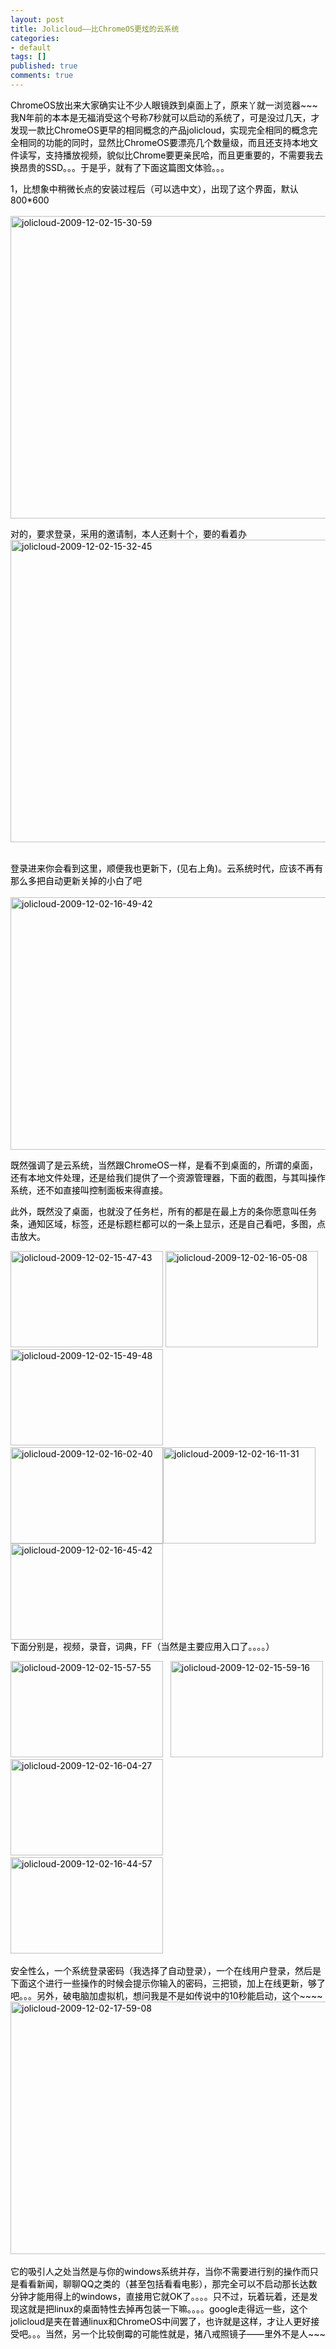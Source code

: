 ```yaml
---
layout: post
title: Jolicloud——比ChromeOS更炫的云系统
categories:
- default
tags: []
published: true
comments: true
---
```

<p><span class="Apple-style-span">
<p><span class="Apple-style-span"><font color="#000000">ChromeOS放出来大家确实让不少人眼镜跌到桌面上了，原来丫就一浏览器~~~我N年前的本本是无福消受这个号称7秒就可以启动的系统了，可是没过几天，才发现一款比ChromeOS更早的相同概念的产品jolicloud，实现完全相同的概念完全相同的功能的同时，显然比ChromeOS要漂亮几个数量级，而且还支持本地文件读写，支持播放视频，貌似比Chrome要更亲民哈，而且更重要的，不需要我去换昂贵的SSD。。。于是乎，就有了下面这篇图文体验。。。</font></span></p>
<p><span class="Apple-style-span"><font color="#000000">1，比想象中稍微长点的安装过程后（可以选中文），出现了这个界面，默认800*600<br /><br /></font></span><a href="https://6nxlsa.blu.livefilestore.com/y1m4L__F41iI8dvsNBy-WFFM-KXvzxZqh793sQJGdEP-0lt0Vhbgbw3oAtE2IyXsMrkpDDrM3v3NDu07WTRwm3FuOF30csgGpoxejL7iMfwn29ARuaBk_rbG3g4yxYPn0Qv4eoqq42eU5rAr5YDghmtQg/jolicloud-2009-12-02-15-30-59[3].jpg" rel="WLPP"><span class="Apple-style-span"><font color="#000000"><img border="0" alt="jolicloud-2009-12-02-15-30-59" src="https://6nxlsa.blu.livefilestore.com/y1mHcIBJqeaGO6vTwaTs2QYNdTj_qRNxePoaVRJ9hvbynmeYdY2jILdHgnOfGEaLx82015Wp-iCWslAJ_M5BJ8S4XfcLBMXF71AWHtBpSQcbDH7f9LBeeVazkbN2fiXRoHQ1ToQZAZPfZIUiyktzO3r8w/jolicloud-2009-12-02-15-30-59_thumb[1]%20034DCC81.jpg" width="644" height="484" /></font></span></a><br /></p>
<p><span class="Apple-style-span"><font color="#000000">对的，要求登录，采用的邀请制，本人还剩十个，要的看着办<br /></font></span><a href="https://6nxlsa.blu.livefilestore.com/y1m1RpzbngAmG5Kn7Rtxa-v02fR9jUZZx0-gI7ghyKRkcbtuQYstZoKKnkKEAxLKrO1ZI6TeFTUujqX7XgU3KNLz8A1DiK4V0YB5hb7sshFMhKi3dXGJI6mUx1HxdnWz_qGKJIvOoYiFmnfpAZOmti2JA/jolicloud-2009-12-02-15-32-45[6].jpg" rel="WLPP"><span class="Apple-style-span"><font color="#000000"><img border="0" alt="jolicloud-2009-12-02-15-32-45" src="https://6nxlsa.blu.livefilestore.com/y1m7Ad0JIf3Bttx5LTa-HGFuO_PgUvD1J9mQMLB2t3i0R-PW1OV2IuAq61FSq9BGmFR_As3LyROLmCA4a9UuTTcSpPf4yBGlXgHZUM6QK9yh3xoU32TxdQtvWBarmNJRuVQ_xUhSWiMd7z2bIRiJU3axQ/jolicloud-2009-12-02-15-32-45_thumb[4].jpg" width="644" height="484" /></font></span></a><span class="Apple-style-span"><font color="#000000">&nbsp;<br /></font></span></p>
<p><span class="Apple-style-span"><font color="#000000">登录进来你会看到这里，顺便我也更新下，(见右上角)。云系统时代，应该不再有那么多把自动更新关掉的小白了吧<br /><br /></font></span><a href="https://6nxlsa.blu.livefilestore.com/y1m-aKp5TIZYOzGLuywjbyCGKnUVfhM6KutuDrgJleqx4PT0e6y0EOESeAzo5pP0isq3D85YbZzCPWu7kBl9iDR81VLUt9tMTAG95yj-cuiqSCR48t0qoOCbeP6N-M9Z9tSqW_Hrx7-VXVilgwKHbvZJQ/jolicloud-2009-12-02-16-49-42[3].jpg" rel="WLPP"><span class="Apple-style-span"><font color="#000000"><img border="0" alt="jolicloud-2009-12-02-16-49-42" src="https://6nxlsa.blu.livefilestore.com/y1mW7GeWRultZ91nHgNAd-4sm7U3dqvgiEY6kVK2bVEYSMel8xefaGl8BDDk57cxg5h5lNf8wTn9QqemyoH17hwNpriUZVrr3lLAZQ_zU6xF9bKCEElzx7sWrGtyf_MBSgRj5TDnsJ2bQRErWP1eN-7-w/jolicloud-2009-12-02-16-49-42_thumb[1].jpg" width="644" height="404" /></font></span></a><br /></p>
<p><span class="Apple-style-span"><font color="#000000">既然强调了是云系统，当然跟ChromeOS一样，是看不到桌面的，所谓的桌面，还有本地文件处理，还是给我们提供了一个资源管理器，下面的截图，与其叫操作系统，还不如直接叫控制面板来得直接。</font></span></p>
<p><span class="Apple-style-span"><font color="#000000">此外，既然没了桌面，也就没了任务栏，所有的都是在最上方的条你愿意叫任务条，通知区域，标签，还是标题栏都可以的一条上显示，还是自己看吧，多图，点击放大。</font></span></p>
<p><a href="https://6nxlsa.blu.livefilestore.com/y1mmTYOP5ArOEWrfHAC1JzRvh1gWcdndRAj34PIaUwjUZNdQ6IVm6bzLYowAbzn1DKk0sDExPFxlwqqd8PyZWZQAcRbZtwcyR9kxbqFj604PtxNsTC7vL4LsmFj3uXAoOI2nET9AH9sldbN7F6B40-XeQ/jolicloud-2009-12-02-15-47-43[2].jpg" rel="WLPP"><span class="Apple-style-span"><font color="#000000"><img border="0" alt="jolicloud-2009-12-02-15-47-43" src="https://6nxlsa.blu.livefilestore.com/y1mzT0Y0BOpfQg8BWx9zL8oeE1RAYKmgjuwLr5Nve9WRqo-AyvUzE-uAKjZq72nJa923hn2jCoXGgQVhHVpW-iuz2xnR0DCkWtX3fl_eO8odI_thFyL9pnvlY7MqA3e2zoixg54iZ91Qawe_ZviAOIHXA/jolicloud-2009-12-02-15-47-43_thumb.jpg" width="244" height="154" /></font></span></a><span class="Apple-style-span"><font color="#000000">&nbsp;</font></span><a href="https://6nxlsa.blu.livefilestore.com/y1m4snKMRRwe9WdTO6c5XaMrT3DdP-IqDRMwODouC884e9pDQN8Vudosf86Cv2k9gVzMUT-G-0QK1dDYZOePCMz-tBv-iVJqZI6aZopo47yE0AIFRK7r0RrXXRG-tZ33922g7hJuTCs3NRKYKsCXcwdWQ/jolicloud-2009-12-02-16-05-08[2].jpg" rel="WLPP"><span class="Apple-style-span"><font color="#000000"><img border="0" alt="jolicloud-2009-12-02-16-05-08" src="https://6nxlsa.blu.livefilestore.com/y1mvSlETaWkOlytwlE1uYWHQiNP13sZdSW8Q6RdI7urQZ4D9IqGBEjKGFSwaiJGM7W_vbkTRpCJo0tbCKT3ILfV2qh_lVWi4vHZpAS847H-wsXwkpspMPJ7uQ0iTV-Inllj2xbjoO59hpK4FH6pKrxd6g/jolicloud-2009-12-02-16-05-08_thumb.jpg" width="244" height="154" /></font></span></a><a href="https://6nxlsa.blu.livefilestore.com/y1miXWikg2aUuMYASVMQQmxcimNVzkl3WdRs2vEYMXrJTK4nmFV6z2OCJ3xHdnwBk2_RpdQJVvBPbQJ8BRATYEtimuOQb3fgSFc6zJbIsqzANdvGwYuIbozyM2JTmIhVC94nURxuDYtQ92IHR1-3OjTZQ/jolicloud-2009-12-02-15-49-48[2].jpg" rel="WLPP"><span class="Apple-style-span"><font color="#000000"><img border="0" alt="jolicloud-2009-12-02-15-49-48" src="https://6nxlsa.blu.livefilestore.com/y1mfGASs1lKNvzg9Fv4jYnwd6gmYdJcKEOCd38-92z4C5f4Jt_o-0X9d5NrcRPUx9YK6d9fHi0Gi6xkXSSzvoYzuQ4m7NoWbo80dJnHbIMCAqjm_3i3o1UkXnvYb5VW4aw77O4MyfDHS4OVF0AwmztzxA/jolicloud-2009-12-02-15-49-48_thumb.jpg" width="244" height="154" /></font></span></a><span class="Apple-style-span"><font color="#000000">&nbsp;<br /></font></span><a href="https://6nxlsa.blu.livefilestore.com/y1mUZq_8HD-mMjDkDRNvFPnuXpRCZg17_r7tkMTOrE2k5sBEJ6q8CaHGv727JT2yYBLd4Z6Au75R7jdCkGRy61OAzGL0f3-Cz3uOlwvcA8E49BswV10yxXdFmsCArTlK2RELdxK5FHOWZDyO3fL2mSOWw/jolicloud-2009-12-02-16-02-40[2].jpg" rel="WLPP"><span class="Apple-style-span"><font color="#000000"><img border="0" alt="jolicloud-2009-12-02-16-02-40" src="https://6nxlsa.blu.livefilestore.com/y1mlRnYF_SiI1LRjGeNRynCPS92Jk0y0ZknXUJYXpj3jrX33CiqblRMjDOt43L4JPTzxUvqec7Ftzfh816vJ8YZuup9Y4Roo9Mfo99V1Sl4DQIyUgagQ-eO90jScBDGQATSjofzCSTt_oKnezc5QKcviA/jolicloud-2009-12-02-16-02-40_thumb.jpg" width="244" height="154" /></font></span></a><a href="https://6nxlsa.blu.livefilestore.com/y1mGF4ZRePYa8BPrZL7d_rooq46dFd3Jj9C0J44G-RfB59R--8YlRE9p2ws9_WykUlhHnDbrJBdd8GOnQ8z7D6v08u6b_HZYLRC4rCqYT50rogM61g5FAOmVmUAJ4yhlZQ-Hs7AOxJZuQ0vTHkhl2N9hA/jolicloud-2009-12-02-16-11-31[2].jpg" rel="WLPP"><span class="Apple-style-span"><font color="#000000"><img border="0" alt="jolicloud-2009-12-02-16-11-31" src="https://6nxlsa.blu.livefilestore.com/y1miKiC8Syh_iCaRM5Zdne5EPw6SibxSOLWjlqIshdBYz7eTDHdLwpRHEfbXkUwit5ZFuTOfZ80ZYIIpnAhawwiDRrF2UD3CXXV5MDJAFuHJnoSAwf3PWxk7og5dsg1-5HcnuvwbUm3ce5i--vJmlYx1Q/jolicloud-2009-12-02-16-11-31_thumb.jpg" width="244" height="154" /></font></span></a><a href="https://6nxlsa.blu.livefilestore.com/y1mLaB9HybJ0oOwaGU06vQ9rqL-xsVkM0TAdcOw4OoddkWlXVHj9S59xCgVa0AMpKgQH2isa-WeZazkvcCY-aON2fMvrvsWlhZez_fblT2O-GJv3bSCPH-H5-F5fI_ztcJv7wFQZV7Q4DWoNOCNpq-v6Q/jolicloud-2009-12-02-16-45-42[5].jpg" rel="WLPP"><span class="Apple-style-span"><font color="#000000"><img border="0" alt="jolicloud-2009-12-02-16-45-42" src="https://6nxlsa.blu.livefilestore.com/y1mkrCJkZ5_B18123A5q0GRtRAGcMBRxcrMflqECYXlmbbrRgJkU7LLSDgRDQlD8QkCMKC53rkd3TmWckFM--5XBcQK4sswA8cJo8MXnhxmmLwH9zJsTRk_4Yu6WIQ1atEMZwh9Aa50Z9uDGxJP92wLQg/jolicloud-2009-12-02-16-45-42_thumb[1].jpg" width="244" height="154" /></font></span></a><br /><span class="Apple-style-span"><font color="#000000">下面分别是，视频，录音，词典，FF（当然是主要应用入口了。。。。）</font></span></p>
<p><a href="https://6nxlsa.blu.livefilestore.com/y1minARbZL6wGtpUEs6OFLtqlZ9vd-dSXvRVuPlzdSzUZSwKw6LU_jffC68rns-gNrRMGsdCwsIN_5HC0wiTZqQhgyp4dV6Cggch5w57nfyatQV5iOKBBw8dFC8uaenjAT5lpre8OXS41TFbdObXdFuxQ/jolicloud-2009-12-02-15-57-55[2].jpg" rel="WLPP"><span class="Apple-style-span"><font color="#000000"><img border="0" alt="jolicloud-2009-12-02-15-57-55" src="https://6nxlsa.blu.livefilestore.com/y1mu1ckVxT2ngygQhtrkaSSFDs9T02y9tl0TWFx_Pq4RDclLfW4ac2Z2xTtOqAUgVIWNx2WvzNCX1VivvnriRQq_z9FYM0jPbnLTIQPutr60Rula5Rd0eiYv5srQVsBeL7zezNfI_0cMPy321E09ZwRKg/jolicloud-2009-12-02-15-57-55_thumb.jpg" width="244" height="154" /></font></span></a><span class="Apple-style-span"><font color="#000000">&nbsp;&nbsp;&nbsp;</font></span><a href="https://6nxlsa.blu.livefilestore.com/y1msuSYabmhmUJpi_LwSBWWWN6edw-ztQa3xva30mwwtX7gMIddGboU4QP0GAFbYJVgo9bQyvq-B5iYNL5dnHw5Moz-60kGmgY9IOUcc1dr98fThFIlAclomqqQ_uln0tQQ51CyS51iiQhr12l-1pjAbA/jolicloud-2009-12-02-15-59-16[2].jpg" rel="WLPP"><span class="Apple-style-span"><font color="#000000"><img border="0" alt="jolicloud-2009-12-02-15-59-16" src="https://6nxlsa.blu.livefilestore.com/y1mC6T-9PmMi7CdRVyGI3pZxZjoQy3coXpuVYWWcg1_QfbRpjjZztCqlMFecsvLs0u1KVj9mF9Zs6kqRKKl6vkD7Zrke0AaqGB86uoybzrHbesJXEBdtkVQJx6fPPu0nw9NwCaK6DWLw-mjRnCUq5g4Zg/jolicloud-2009-12-02-15-59-16_thumb.jpg" width="244" height="154" /></font></span></a><a href="https://6nxlsa.blu.livefilestore.com/y1mBZhnNE2X-ZL6DqPqoSrmdJLHQbSg9DX3fUMBvVDqe6ZXRFou1C0SJhL0SHwV35Aqtw1ezZvh_S-hEb3cwzBg65AZ7GLUv1o2k6vVstWdFouMj__YyEHZ-eNlXX9LnRzLMM4ZzipshanlFwTnV7Yh0A/jolicloud-2009-12-02-16-04-27[2].jpg" rel="WLPP"><span class="Apple-style-span"><font color="#000000"><img border="0" alt="jolicloud-2009-12-02-16-04-27" src="https://6nxlsa.blu.livefilestore.com/y1ms1UlS_GBGrBqdkHrY1luYd9KiKpCcMcDW7WTqj8L73AyUcwT9JlSeHie1BhzqKCPykpwNGnmGVxA1-ZfpFwQeY3yWSSgPFdt7RXqr0bsiOUnIDPjIJuJnNVYW3zEu70-_8tdSwlzaoj64M4DwXhzTQ/jolicloud-2009-12-02-16-04-27_thumb.jpg" width="244" height="154" /></font></span></a><span class="Apple-style-span"><font color="#000000">&nbsp;&nbsp;<br /></font></span><a href="https://6nxlsa.blu.livefilestore.com/y1mkKIHAi8CeCrsZVKZv-zG33y5XASiEHtgsEQc9Tzma4rqR6pCLXg9OBItWizRPSNGteSk2cG0XwgZVyQtA4AYCfCPzPMIVyRkYzJMOXaiBEUD21HIPkcrow2QxAhbu1rbGJzIp_6IUbPeWr5tmtcDbg/jolicloud-2009-12-02-16-44-57[2].jpg" rel="WLPP"><span class="Apple-style-span"><font color="#000000"><img border="0" alt="jolicloud-2009-12-02-16-44-57" src="https://6nxlsa.blu.livefilestore.com/y1mFuZumeLta2RevKIYL5zcsciCNvTHCQl2u_5mKdsk3RF-7Lv5TcOlZQmXm0IvPea39Z65a2Hk8nLYdnm_jAsjSB-zORrggpe-r41ApLb3y4sQmtxp6swbnKc8YxnDCN1rMGtLXvIaOhczR75FqOzTRg/jolicloud-2009-12-02-16-44-57_thumb.jpg" width="244" height="154" /></font></span></a><span class="Apple-style-span"><font color="#000000">&nbsp;&nbsp;</font></span></p>
<p><span class="Apple-style-span"><font color="#000000">安全性么，一个系统登录密码（我选择了自动登录），一个在线用户登录，然后是下面这个进行一些操作的时候会提示你输入的密码，三把锁，加上在线更新，够了吧。。。另外，破电脑加虚拟机，想问我是不是如传说中的10秒能启动，这个~~~~</font></span><a href="https://6nxlsa.blu.livefilestore.com/y1mvFCeO4fh6qE_7B7voDP6WwS7mRENveUy7L2Z98EVv9DDVmQEGIwYMrJ_nnor5TUZHjvgM3rwBS16DORLgc7pm-n1OkKDKHgqLbg33jj18uahkKHCv-AwbiVF0bQsQMN-wqV3tGIW8jXyQOnTuR6oOw/jolicloud-2009-12-02-17-59-08[3].jpg" rel="WLPP"><span class="Apple-style-span"><font color="#000000"><br /><img border="0" alt="jolicloud-2009-12-02-17-59-08" src="https://6nxlsa.blu.livefilestore.com/y1mDcVo_NochEOKy7qi6JeM932LwISVTtPU-yIerOr8jeQwgrzpNKlCQjKtBNxXrOHdVn_OWSWA3Chct7x_k08e174DSz8oefWv9jeBKlnt1_jZa5dDmiieHtwndwnoPuO8DhnxpTtZd9eFmkCXrwOyJA/jolicloud-2009-12-02-17-59-08_thumb[1].jpg" width="644" height="404" /></font></span></a><span class="Apple-style-span"><font color="#000000">&nbsp;<br /></font></span><span class="Apple-style-span"><font color="#000000">它的吸引人之处当然是与你的windows系统并存，当你不需要进行别的操作而只是看看新闻，聊聊QQ之类的（甚至包括看看电影），那完全可以不启动那长达数分钟才能用得上的windows，直接用它就OK了。。。。只不过，玩着玩着，还是发现这就是把linux的桌面特性去掉再包装一下嘛。。。。google走得远一些，这个jolicloud是夹在普通linux和ChromeOS中间罢了，也许就是这样，才让人更好接受吧。。。当然，另一个比较倒霉的可能性就是，猪八戒照镜子——里外不是人~~~</font></span></p></span></p>
